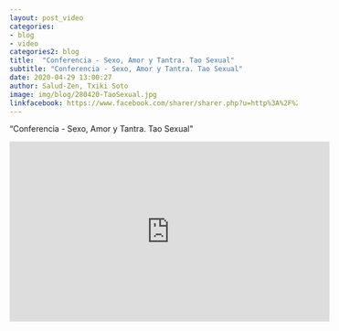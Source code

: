 ```yaml
---
layout: post_video
categories:
- blog
- video
categories2: blog
title:  "Conferencia - Sexo, Amor y Tantra. Tao Sexual"
subtitle: "Conferencia - Sexo, Amor y Tantra. Tao Sexual"
date: 2020-04-29 13:00:27
author: Salud-Zen, Txiki Soto
image: img/blog/280420-TaoSexual.jpg
linkfacebook: https://www.facebook.com/sharer/sharer.php?u=http%3A%2F%2Fwww.salud-zen.com%2Fblog%2Fvideo%2F2020%2F04%2F29%2Fvideo-conferencia-tao-sexual.html&amp;src=sdkpreparse
---
```

“Conferencia - Sexo, Amor y Tantra. Tao Sexual"

<div align = "center"><iframe width="560" height="315" align = "middle" src="https://www.youtube.com/embed/LV_wP1vRtpg" frameborder="0" allow="accelerometer; autoplay; encrypted-media; gyroscope; picture-in-picture" allowfullscreen></iframe></div>
